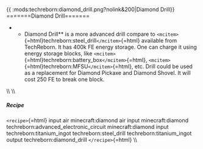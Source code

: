 {{ :mods:techreborn:diamond_drill.png?nolink&200\|Diamond Drill}}
=======Diamond Drill=======

-   -   Diamond Drill\*\* is a more advanced drill compare to
        `<mcitem>`{=html}techreborn:steel_drill`</mcitem>`{=html}
        available from TechReborn. It has 400k FE energy storage. One
        can charge it using energy storage blocks, like
        `<mcitem>`{=html}techreborn:battery_box`</mcitem>`{=html},
        `<mcitem>`{=html}techreborn:MFSU`</mcitem>`{=html}, etc. Drill
        could be used as a replacement for Diamond Pickaxe and Diamond
        Shovel. It will cost 250 FE to break one block.

\\\\ \\\\

##### Recipe

`<recipe>`{=html} input air minecraft:diamond air input
minecraft:diamond techreborn:advanced_electronic_circuit
minecraft:diamond input techreborn:titanium_ingot techreborn:steel_drill
techreborn:titanium_ingot output techreborn:diamond_drill
`</recipe>`{=html} \\\\

